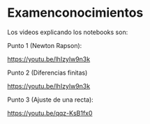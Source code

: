 # Examenconocimientos

Los videos explicando los notebooks son:

Punto 1 (Newton Rapson):

https://youtu.be/lhIzylw9n3k

Punto 2 (Diferencias finitas)

https://youtu.be/lhIzylw9n3k

Punto 3 (Ajuste de una recta):

https://youtu.be/qqz-KsB1fx0
